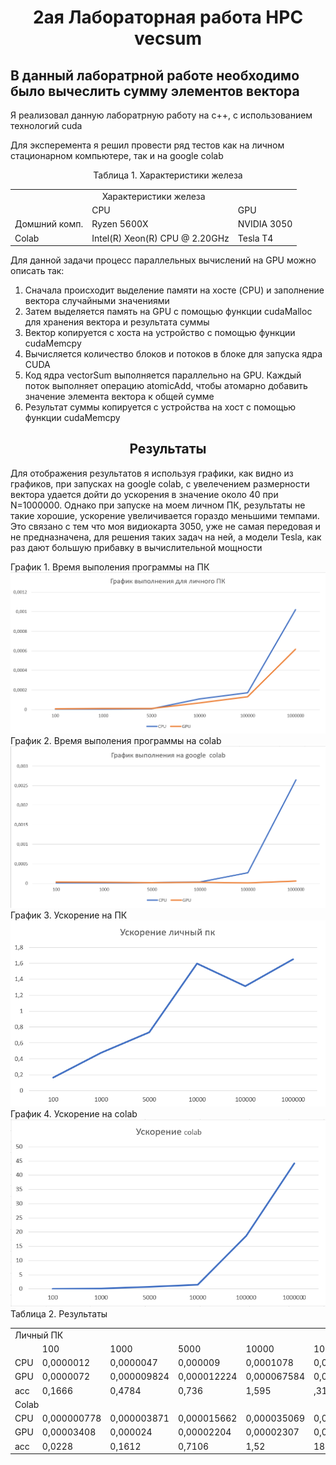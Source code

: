 <h1 align="center">2ая Лабораторная работа HPC vecsum </h1>
<h2> В данный лаборатрной работе необходимо было вычеслить сумму элементов вектора</h2>
<p>Я реализовал данную лаборатрную работу на c++, с использованием технологий cuda</p>
<p> Для эксперемента я решил провести ряд тестов как на личном стационарном компьютере, так и на google colab</p>
<p align="center">Таблица 1. Характеристики железа</p>
<table>
	<tbody>
		<tr>
			<td colspan="3" align="center">Характеристики железа</td>
		</tr>
		<tr>
			<td></td>
			<td>CPU</td>
			<td>GPU</td>
		</tr>
		<tr>
			<td>Домшний комп.</td>
			<td>Ryzen 5600X</td>
			<td>NVIDIA 3050</td>
		</tr>
		<tr>
			<td>Colab</td>
      <td>Intel(R) Xeon(R) CPU @ 2.20GHz</td>
			<td>Tesla T4</td>		
		</tr>
	</tbody>
</table>
<p> Для данной задачи процесс параллельных вычислений на GPU можно описать так:</p>
<ol>
	<li>Сначала происходит выделение памяти на хосте (CPU) и заполнение вектора случайными значениями</li>
	<li>Затем выделяется память на GPU с помощью функции cudaMalloc для хранения вектора и результата суммы</li>
	<li>Вектор копируется с хоста на устройство с помощью функции cudaMemcpy</li>
	<li>Вычисляется количество блоков и потоков в блоке для запуска ядра CUDA</li>
	<li>Код ядра vectorSum выполняется параллельно на GPU. Каждый поток выполняет операцию atomicAdd, чтобы атомарно добавить значение элемента вектора к общей сумме</li>
	<li>Результат суммы копируется с устройства на хост с помощью функции cudaMemcpy</li>
	
</ol>
<h2 align="center">Результаты</h2>
<p>Для отображения результатов я используя графики, как видно из графиков, при запусках на google colab, с увелечением размерности вектора удается дойти до ускорения в значение около 40 при N=1000000. Однако при запуске на моем личном ПК, результаты не такие хорошие, ускорение увеличивается гораздо меньшими темпами. Это связано с тем что моя видиокарта 3050, уже не самая передовая и не предназначена, для решения таких задач на ней, а модели Tesla, как раз дают большую прибавку в вычислительной мощности</p>
График 1. Время выполения программы на ПК
</br>
<img alt="График 1" src="TimesPC.png">
График 2. Время выполения программы на colab
</br>
<img alt="График 2" src="TimesColab.png">
График 3. Ускорение на ПК
</br>
<img alt="График 3" src="accPC.png">
График 4. Ускорение на colab
</br>
<img alt="График 4" src="acccolab.png">
Таблица 2. Результаты
<table>
	<tbody>
		<tr>
			<td colspan="7" aling="center">Личный ПК</td>
		</tr>
		<tr>
			<td></td>
			<td>100</td>
			<td>1000</td>
			<td>5000</td>
			<td>10000</td>
			<td>100000</td>
			<td>1000000</td>
		</tr>
		<tr>
			<td>CPU</td>
			<td>0,0000012</td>
			<td>0,0000047</td>
			<td>0,000009</td>
			<td>0,0001078</td>
			<td>0,0001728</td>
			<td>0,0010195</td>
		</tr>
		<tr>
			<td>GPU</td>
			<td>0,0000072</td>
			<td>0,000009824</td>
			<td>0,000012224</td>
			<td>0,000067584</td>
			<td>0,000131584</td>
			<td>0,000617472</td>
		</tr>
		<tr>
			<td>acc</td>
			<td>0,1666</td>
			<td>0,4784</td>
			<td>0,736</td>
			<td>1,595</td>
			<td>,3132</td>
			<td>1,651</td>
		</tr>
		<tr>
			<td colspan="7" aling="center">Colab</td>
		</tr>
		<tr>
			<td>CPU</td>
			<td>0,000000778</td>
			<td>0,000003871</td>
			<td>0,000015662</td>
			<td>0,000035069</td>
			<td>0,000271107</td>
			<td>0,0026434</td>
		</tr>
		<tr>
			<td>GPU</td>
			<td>0,00003408</td>
			<td>0,000024</td>
			<td>0,00002204</td>
			<td>0,00002307</td>
			<td>0,0000146</td>
			<td>0,00006</td>
		</tr>
		<tr>
			<td>acc</td>
			<td>0,0228</td>
			<td>0,1612</td>
			<td>0,7106</td>
			<td>1,52</td>
			<td>18,568</td>
			<td>44,056</td>
		</tr>
	</tbody>
</table>


